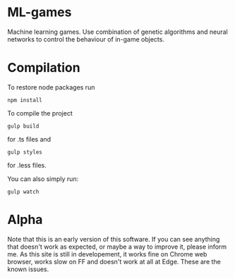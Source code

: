 # ML-games
Machine learning games. Use combination of genetic algorithms and neural networks to control the behaviour of in-game objects.

# Compilation
To restore node packages run
```
npm install
```

To compile the project
```
gulp build
```
for .ts files and
```
gulp styles
```
for .less files.

You can also simply run:
```
gulp watch
```

# Alpha
Note that this is an early version of this software. If you can see anything that doesn't work as expected, or maybe a way to improve it, please inform me.
As this site is still in developement, it works fine on Chrome web browser, works slow on FF and doesn't work at all at Edge.
These are the known issues.

